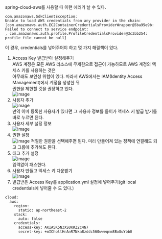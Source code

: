 spring-cloud-aws를 사용할 때 이런 에러가 날 수 있다.

```
com.amazonaws.SdkClientException: 
Unable to load AWS credentials from any provider in the chain:
[com.amazonaws.auth.EC2ContainerCredentialsProviderWrapper@5ba95e9b:
Failed to connect to service endpoint: 
, com.amazonaws.auth.profile.ProfileCredentialsProvider@3c3bb254:
profile file cannot be null]
```
이 경우, credentials를 넣어주어야 하고 몇 가지 해결책이 있다.

1. Access Key 발급받아 설정해주기   
AWS 계정은 모든 AWS 리소스에 무제한으로 접근이 가능하므로 AWS 계정의 액세스 키를 사용하는 것은  
아무래도 보안성 위험이 있다. 따라서 AWS에서는 IAM(Identity Access Management)에서 계정을 생성한 뒤  
권한을 제한할 것을 권장하고 있다.  
![image](https://user-images.githubusercontent.com/33191974/139529391-413522c7-f3e4-4e45-af33-c47bc2be1f64.png)    
2. 사용자 추가  
![image](https://user-images.githubusercontent.com/33191974/139530195-e82541f9-1b94-41c3-98c9-05c452663d9f.png)  
만약 이미 등록한 사용자가 있다면 그 사용자 정보를 들어가 액세스 키 발급 받기를 바로 누르면 된다.  
3. 사용자 세부 설정 정보  
![image](https://user-images.githubusercontent.com/33191974/139530329-ff71e2c0-2ae1-4f4f-803b-1a715c4c9299.png)      
4. 권한 설정  
![image](https://user-images.githubusercontent.com/33191974/139530444-8e6a7f52-5e99-4758-91f7-9f20dc64481b.png)
적절한 권한을 선택해주면 된다. 미리 만들어져 있는 정책에 연결해도 되고 그룹에 추가해도 된다.    
5. 태그 추가 설정  
![image](https://user-images.githubusercontent.com/33191974/139530465-da571091-f3d5-4ae1-847f-a97fb71f82c4.png)  
입력없이 패스한다.  
6. 사용자 만들고 액세스 키 다운받기  
![image](https://user-images.githubusercontent.com/33191974/139530515-79f0281a-dbb4-4aa7-afe5-2abb08b05c9a.png)  
7. 발급받은 Access Key를 application.yml 설정에 넣어주기(git local credentials에 넣어줄 수 도 있다.)   
```
cloud:
  aws:
    region:
      static: ap-northeast-2
    stack:
      auto: false
    credentials:
      access-key: AKIA5K5N3XSUKRZ2C4N7
      secret-key: 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
```      




 


